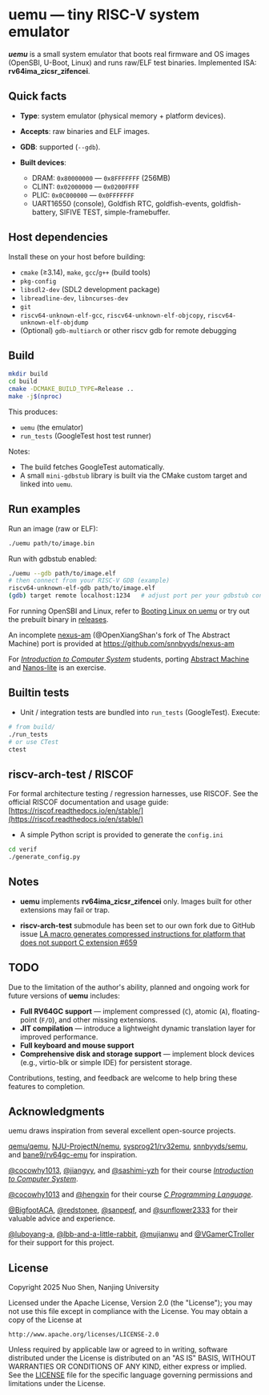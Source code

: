 # uemu — tiny RISC-V system emulator

***uemu*** is a small system emulator that boots real firmware and OS images (OpenSBI, U-Boot, Linux) and runs raw/ELF test binaries. Implemented ISA: **rv64ima_zicsr_zifencei**.

## Quick facts

* **Type**: system emulator (physical memory + platform devices).
* **Accepts**: raw binaries and ELF images.
* **GDB**: supported (`--gdb`).
* **Built devices**:

  * DRAM: `0x80000000` — `0x8FFFFFFF` (256MB)
  * CLINT: `0x02000000` — `0x0200FFFF`
  * PLIC: `0x0C000000` — `0x0FFFFFFF`
  * UART16550 (console), Goldfish RTC, goldfish-events, goldfish-battery, SIFIVE TEST, simple-framebuffer.

## Host dependencies

Install these on your host before building:

* `cmake` (≥3.14), `make`, `gcc`/`g++` (build tools)
* `pkg-config`
* `libsdl2-dev` (SDL2 development package)
* `libreadline-dev`, `libncurses-dev`
* `git`
* `riscv64-unknown-elf-gcc`, `riscv64-unknown-elf-objcopy`, `riscv64-unknown-elf-objdump`
* (Optional) `gdb-multiarch` or other riscv gdb for remote debugging

## Build

```bash
mkdir build
cd build
cmake -DCMAKE_BUILD_TYPE=Release ..
make -j$(nproc)
```

This produces:

* `uemu` (the emulator)
* `run_tests` (GoogleTest host test runner)

Notes:

* The build fetches GoogleTest automatically.
* A small `mini-gdbstub` library is built via the CMake custom target and linked into `uemu`.

## Run examples

Run an image (raw or ELF):

```bash
./uemu path/to/image.bin
```

Run with gdbstub enabled:

```bash
./uemu --gdb path/to/image.elf
# then connect from your RISC-V GDB (example)
riscv64-unknown-elf-gdb path/to/image.elf
(gdb) target remote localhost:1234   # adjust port per your gdbstub config
```

For running OpenSBI and Linux, refer to [Booting Linux on uemu](https://github.com/snnbyyds/uemu/blob/dev/software/README.md) or try out the prebuilt binary in [releases](https://github.com/snnbyyds/uemu/releases).

An incomplete [nexus-am](https://github.com/OpenXiangShan/nexus-am) (@OpenXiangShan's fork of The Abstract Machine) port is provided at https://github.com/snnbyyds/nexus-am

For [*Introduction to Computer System*](https://nju-projectn.github.io/ics-pa-gitbook/) students, porting [Abstract Machine](https://github.com/NJU-ProjectN/abstract-machine) and [Nanos-lite](https://github.com/NJU-ProjectN/nanos-lite) is an exercise.

## Builtin tests

* Unit / integration tests are bundled into `run_tests` (GoogleTest). Execute:

```bash
# from build/
./run_tests
# or use CTest
ctest
```

## riscv-arch-test / RISCOF

For formal architecture testing / regression harnesses, use RISCOF. See the official RISCOF documentation and usage guide:
[https://riscof.readthedocs.io/en/stable/](https://riscof.readthedocs.io/en/stable/)

* A simple Python script is provided to generate the `config.ini`
```bash
cd verif
./generate_config.py
```

## Notes

* **uemu** implements **rv64ima_zicsr_zifencei** only. Images built for other extensions may fail or trap.

* **riscv-arch-test** submodule has been set to our own fork due to GitHub issue [LA macro generates compressed instructions for platform that does not support C extension #659](https://github.com/riscv-non-isa/riscv-arch-test/issues/659)

## TODO

Due to the limitation of the author's ability, 
planned and ongoing work for future versions of **uemu** includes:

* **Full RV64GC support** — implement compressed (`C`), atomic (`A`), floating-point (`F/D`), and other missing extensions.
* **JIT compilation** — introduce a lightweight dynamic translation layer for improved performance.
* **Full keyboard and mouse support**
* **Comprehensive disk and storage support** — implement block devices (e.g., virtio-blk or simple IDE) for persistent storage.

Contributions, testing, and feedback are welcome to help bring these features to completion.

## Acknowledgments

uemu draws inspiration from several excellent open-source projects.

[qemu/qemu](https://github.com/qemu/qemu), [NJU-ProjectN/nemu](https://github.com/NJU-ProjectN/nemu), [sysprog21/rv32emu](https://github.com/sysprog21/rv32emu), [snnbyyds/semu](https://github.com/snnbyyds/semu), and [bane9/rv64gc-emu](https://github.com/bane9/rv64gc-emu) for inspiration.

[@cocowhy1013](https://github.com/cocowhy1013), [@jiangyy](https://github.com/jiangyy), and [@sashimi-yzh](https://github.com/sashimi-yzh) for their course [*Introduction to Computer System*](https://nju-projectn.github.io/ics-pa-gitbook/).

[@cocowhy1013](https://github.com/cocowhy1013) and [@hengxin](https://github.com/hengxin) for their course [*C Programming Language*](https://docs.cpl.icu/#/).

[@BigfootACA](https://github.com/BigfootACA), [@redstonee](https://github.com/redstonee), [@sanpeqf](https://github.com/sanpeqf), and [@sunflower2333](https://github.com/sunflower2333) for their valuable advice and experience.

[@luboyang-a](https://github.com/luboyang-a), [@lbb-and-a-little-rabbit](https://github.com/lbb-and-a-little-rabbit), [@mujianwu](https://github.com/mujianwu) and [@VGamerCTroller](https://github.com/VGamerCTroller) for their support for this project.


## License

Copyright 2025 Nuo Shen, Nanjing University

Licensed under the Apache License, Version 2.0 (the "License"); you may not use this file except in compliance with the License. You may obtain a copy of the License at

    http://www.apache.org/licenses/LICENSE-2.0

Unless required by applicable law or agreed to in writing, software distributed under the License is distributed on an "AS IS" BASIS, WITHOUT WARRANTIES OR CONDITIONS OF ANY KIND, either express or implied. See the [LICENSE](LICENSE) file for the specific language governing permissions and limitations under the License.
